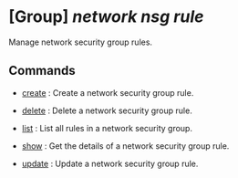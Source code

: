 # [Group] _network nsg rule_

Manage network security group rules.

## Commands

- [create](/Commands/network/nsg/rule/_create.md)
: Create a network security group rule.

- [delete](/Commands/network/nsg/rule/_delete.md)
: Delete a network security group rule.

- [list](/Commands/network/nsg/rule/_list.md)
: List all rules in a network security group.

- [show](/Commands/network/nsg/rule/_show.md)
: Get the details of a network security group rule.

- [update](/Commands/network/nsg/rule/_update.md)
: Update a network security group rule.
